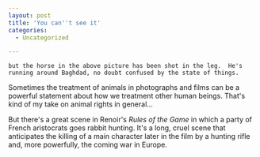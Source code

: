 ```yaml
---
layout: post
title: 'You can''t see it'
categories:
  - Uncategorized

---
```



    but the horse in the above picture has been shot in the leg.  He's running around Baghdad, no doubt confused by the state of things. 

Sometimes the treatment of animals in photographs and films can be a powerful statement about how we treatment other human beings.  That's kind of my take on animal rights in general...

But there's a great scene in Renoir's <em>Rules of the Game</em> in which a party of French aristocrats goes rabbit hunting.  It's a long, cruel scene that anticipates the killing of a main character later in the film by a hunting rifle and, more powerfully, the coming war in Europe.
  
